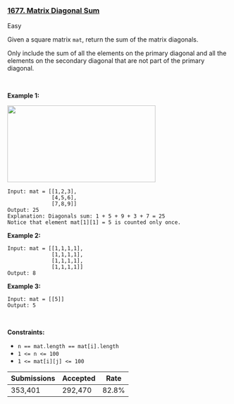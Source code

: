 ### [1677. Matrix Diagonal Sum](https://leetcode.com/problems/matrix-diagonal-sum/?envType=daily-question&envId=2023-05-08)

Easy

Given a square matrix `` mat ``, return the sum of the matrix diagonals.

Only include the sum of all the elements on the primary diagonal and all the elements on the secondary diagonal that are not part of the primary diagonal.

 

<strong class="example">Example 1:</strong>

<img alt="" src="https://assets.leetcode.com/uploads/2020/08/14/sample_1911.png" style="width: 336px; height: 174px;"/>

```
Input: mat = [[1,2,3],
              [4,5,6],
              [7,8,9]]
Output: 25
Explanation: Diagonals sum: 1 + 5 + 9 + 3 + 7 = 25
Notice that element mat[1][1] = 5 is counted only once.
```

<strong class="example">Example 2:</strong>

```
Input: mat = [[1,1,1,1],
              [1,1,1,1],
              [1,1,1,1],
              [1,1,1,1]]
Output: 8
```

<strong class="example">Example 3:</strong>

```
Input: mat = [[5]]
Output: 5
```

 

__Constraints:__

*   `` n == mat.length == mat[i].length ``
*   `` 1 <= n <= 100 ``
*   `` 1 <= mat[i][j] <= 100 ``

| Submissions    | Accepted     | Rate   |
| -------------- | ------------ | ------ |
| 353,401 | 292,470 | 82.8% |